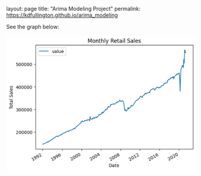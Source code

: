 layout: page
title: "Arima Modeling Project"
permalink: https://kdfullington.github.io/arima_modeling


See the graph below:

![Sales graph](assets/images/arima_sales_graph.png)